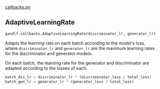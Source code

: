 [callbacks.py](https://github.com/codekansas/gandlf/blob/master/gandlf/callbacks.py)

## AdaptiveLearningRate

````python
gandlf.callbacks.AdaptiveLearningRate(discriminator_lr, generator_lr)
````

Adapts the learning rate on each batch according to the model's loss, where `discriminator_lr` and `generator_lr` are the maximum learning rates for the discriminator and generator models.

On each batch, the learning rate for the generator and discriminator are adapted according to the losses of each:

````python
batch_dis_lr = discriminator_lr * (discriminator_loss / total_loss)
batch_gen_lr = generator_lr * (generator_loss / total_loss)
````

